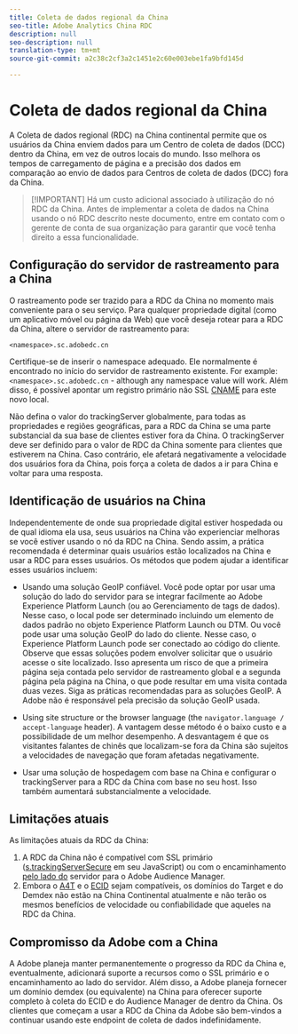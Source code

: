 ```yaml
---
title: Coleta de dados regional da China
seo-title: Adobe Analytics China RDC
description: null
seo-description: null
translation-type: tm+mt
source-git-commit: a2c38c2cf3a2c1451e2c60e003ebe1fa9bfd145d

---
```



# Coleta de dados regional da China

A Coleta de dados regional (RDC) na China continental permite que os usuários da China enviem dados para um Centro de coleta de dados (DCC) dentro da China, em vez de outros locais do mundo. Isso melhora os tempos de carregamento de página e a precisão dos dados em comparação ao envio de dados para Centros de coleta de dados (DCC) fora da China.

> [!IMPORTANT] Há um custo adicional associado à utilização do nó RDC da China. Antes de implementar a coleta de dados na China usando o nó RDC descrito neste documento, entre em contato com o gerente de conta de sua organização para garantir que você tenha direito a essa funcionalidade.

## Configuração do servidor de rastreamento para a China

O rastreamento pode ser trazido para a RDC da China no momento mais conveniente para o seu serviço. Para qualquer propriedade digital (como um aplicativo móvel ou página da Web) que você deseja rotear para a RDC da China, altere o servidor de rastreamento para:

`<namespace>.sc.adobedc.cn`

Certifique-se de inserir o namespace adequado. Ele normalmente é encontrado no início do servidor de rastreamento existente. For example: `<namespace>.sc.adobedc.cn` - although any namespace value will work. Além disso, é possível apontar um registro primário não SSL [CNAME](https://marketing.adobe.com/resources/help/en_US/whitepapers/first_party_cookies/fpcookies_cname.html) para este novo local.

Não defina o valor do trackingServer globalmente, para todas as propriedades e regiões geográficas, para a RDC da China se uma parte substancial da sua base de clientes estiver fora da China. O trackingServer deve ser definido para o valor de RDC da China somente para clientes que estiverem na China. Caso contrário, ele afetará negativamente a velocidade dos usuários fora da China, pois força a coleta de dados a ir para China e voltar para uma resposta.

## Identificação de usuários na China

Independentemente de onde sua propriedade digital estiver hospedada ou de qual idioma ela usa, seus usuários na China vão experienciar melhoras se você estiver usando o nó da RDC na China. Sendo assim, a prática recomendada é determinar quais usuários estão localizados na China e usar a RDC para esses usuários. Os métodos que podem ajudar a identificar esses usuários incluem:

* Usando uma solução GeoIP confiável.  Você pode optar por usar uma solução do lado do servidor para se integrar facilmente ao Adobe Experience Platform Launch (ou ao Gerenciamento de tags de dados). Nesse caso, o local pode ser determinado incluindo um elemento de dados padrão no objeto Experience Platform Launch ou DTM. Ou você pode usar uma solução GeoIP do lado do cliente. Nesse caso, o Experience Platform Launch pode ser conectado ao código do cliente. Observe que essas soluções podem envolver solicitar que o usuário acesse o site localizado. Isso apresenta um risco de que a primeira página seja contada pelo servidor de rastreamento global e a segunda página pela página na China, o que pode resultar em uma visita contada duas vezes. Siga as práticas recomendadas para as soluções GeoIP. A Adobe não é responsável pela precisão da solução GeoIP usada.

* Using site structure or the browser language (the `navigator.language / accept-language` header). A vantagem desse método é o baixo custo e a possibilidade de um melhor desempenho. A desvantagem é que os visitantes falantes de chinês que localizam-se fora da China são sujeitos a velocidades de navegação que foram afetadas negativamente.
* Usar uma solução de hospedagem com base na China e configurar o trackingServer para a RDC da China com base no seu host. Isso também aumentará substancialmente a velocidade.

## Limitações atuais

As limitações atuais da RDC da China:

1. A RDC da China não é compatível com SSL primário ([s.trackingServerSecure](https://helpx.adobe.com/analytics/kb/determining-data-center.html) em seu JavaScript) ou com o encaminhamento [pelo lado do](https://marketing.adobe.com/resources/help/en_US/reference/ssf.html) servidor para o Adobe Audience Manager.
2. Embora o [A4T](https://marketing.adobe.com/resources/help/en_US/target/a4t/a4t.html) e o [ECID](https://marketing.adobe.com/resources/help/en_US/mcvid/) sejam compatíveis, os domínios do Target e do Demdex não estão na China Continental atualmente e não terão os mesmos benefícios de velocidade ou confiabilidade que aqueles na RDC da China.

## Compromisso da Adobe com a China

A Adobe planeja manter permanentemente o progresso da RDC da China e, eventualmente, adicionará suporte a recursos como o SSL primário e o encaminhamento ao lado do servidor. Além disso, a Adobe planeja fornecer um domínio demdex (ou equivalente) na China para oferecer suporte completo à coleta do ECID e do Audience Manager de dentro da China. Os clientes que começam a usar a RDC da China da Adobe são bem-vindos a continuar usando este endpoint de coleta de dados indefinidamente.

